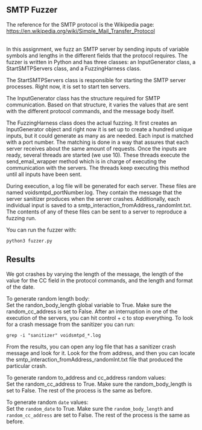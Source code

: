 ## SMTP Fuzzer


The reference for the SMTP protocol is the Wikipedia page:<br />
https://en.wikipedia.org/wiki/Simple_Mail_Transfer_Protocol <br/>
<br/>


In this assignment, we fuzz an SMTP server by sending inputs of variable symbols and lengths in the different fields that the protocol requires. The fuzzer is written in Python and has three classes: an InputGenerator class, a StartSMTPServers class, and a FuzzingHarness class. <br />

The StartSMTPServers class is responsible for starting the SMTP server processes. Right now, it is set to start ten servers. <br />

The InputGenerator class has the structure required for SMTP communication. Based on that structure, it varies the values that are sent with the different protocol commands, and the message body itself. <br />

The FuzzingHarness class does the actual fuzzing. It first creates an InputGenerator object and right now it is set up to create a hundred unique inputs, but it could generate as many as are needed. Each input is matched with a port number. The matching is done in a way that assures that each server receives about the same amount of requests. Once the inputs are ready, several threads are started (we use 10). These threads execute the send_email_wrapper method which is in charge of executing the communication with the servers. The threads keep executing this method until all inputs have been sent. <br/> 

During execution, a log file will be generated for each server. These files are named voidsmtpd_portNumber.log. They contain the message that the server sanitizer produces when the server crashes. Additionally, each individual input is saved to a smtp_interaction_fromAddress_randomInt.txt. The contents of any of these files can be sent to a server to reproduce a fuzzing run. <br/>

You can run the fuzzer with:
```
python3 fuzzer.py
```
## Results
We got crashes by varying the length of the message, the length of the value for the CC field in the protocol commands, and the length and format of the date. <br/>

To generate random length body: <br/>
Set the randon_body_length global variable to True. Make sure the random_cc_address is set to False. After an interruption in one of the execution of the servers, you can hit control + c to stop everything. To look for a crash message from the sanitizer you can run:
```
grep -i "sanitizer" voidsmtpd_*.log
```
From the results, you can open any log file that has a sanitizer crash message and look for it. Look for the from address, and then you can locate the smtp_interaction_fromAddress_randomInt.txt file that produced the particular crash. <br/>

To generate random to_address and cc_address random values:<br/>
Set the random_cc_address to True. Make sure the random_body_length is set to False. The rest of the process is the same as before.<br/>

To generate random `date` values:<br/>
Set the `random_date` to True. Make sure the `random_body_length` and `random_cc_address` are set to False. The rest of the process is the same as before.<br/>
